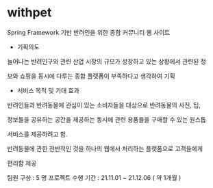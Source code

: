 # withpet
Spring Framework 기반 반려인을 위한 종합 커뮤니티 웹 사이트

- 기획의도

늘어나는 반려인구와 관련 산업 시장의 규모가 성장하고 있는 상황에서 관련된 정

보와 쇼핑을 동시에 다루는 종합 플랫폼이 부족하다고 생각하여 기획

 

- 서비스 목적 및 기대 효과

반려인들과 반려동물에 관심이 있는 소비자들을 대상으로 반려동물의 사진, 팁, 

정보들을 공유하는 공간을 제공하는 동시에 관련 용품들을 구매할 수 있는 원스톱

서비스를 제공하려고 함.

반려동물에 관한 전반적인 것을 하나의 웹에서 처리하는 플랫폼으로 고객들에게 

편리함 제공

팀원 구성 : 5 명          프로젝트 수행 기간 :  21.11.01 ~ 21.12.06 ( 약 1개월 ) 
